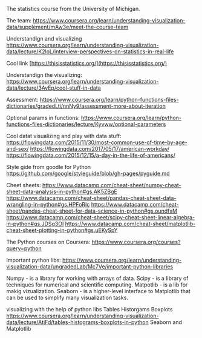 The statistics course from the University of Michigan.

The team:
https://www.coursera.org/learn/understanding-visualization-data/supplement/mAw3e/meet-the-course-team

Understandign and visualizing
https://www.coursera.org/learn/understanding-visualization-data/lecture/K2loL/interview-perspectives-on-statistics-in-real-life

Cool link [https://thisisstatistics.org/](https://thisisstatistics.org/) 

Understandign the visualizing:
https://www.coursera.org/learn/understanding-visualization-data/lecture/3AvEp/cool-stuff-in-data

Assessment:
https://www.coursera.org/learn/python-functions-files-dictionaries/gradedLti/nnNy9/assessment-more-about-iteration

Optional params in functions:
https://www.coursera.org/learn/python-functions-files-dictionaries/lecture/Kyvww/optional-parameters

Cool datat visualizing and play with data stuff:
https://flowingdata.com/2015/11/30/most-common-use-of-time-by-age-and-sex/
https://flowingdata.com/2017/05/17/american-workday/
https://flowingdata.com/2015/12/15/a-day-in-the-life-of-americans/

Style gide from goodle for Python
https://github.com/google/styleguide/blob/gh-pages/pyguide.md

Cheet sheets:
https://www.datacamp.com/cheat-sheet/numpy-cheat-sheet-data-analysis-in-python#gs.AK5ZBgE
https://www.datacamp.com/cheat-sheet/pandas-cheat-sheet-data-wrangling-in-python#gs.HPFoRIc
https://www.datacamp.com/cheat-sheet/pandas-cheat-sheet-for-data-science-in-python#gs.oundfxM
https://www.datacamp.com/cheat-sheet/scipy-cheat-sheet-linear-algebra-in-python#gs.JDSg3OI
https://www.datacamp.com/cheat-sheet/matplotlib-cheat-sheet-plotting-in-python#gs.uEKySpY

The Python courses on Coursera:
https://www.coursera.org/courses?query=python

Important python libs:
https://www.coursera.org/learn/understanding-visualization-data/ungradedLab/Mc7Ve/important-python-libraries

Numpy - is a library for working with arrays of data.
Scipy - is a library of techniques for numerical and scientific computing.
Matpotlib - is a lib for makig vizualization.
Seaborn - is a higher-level interface to Matplotlib that can be used to simplify many visualization tasks.

visualizing with the help of python libs Tables Historgams Boxplots 
https://www.coursera.org/learn/understanding-visualization-data/lecture/AtjFd/tables-histograms-boxplots-in-python
Seaborn and Matplotlib



